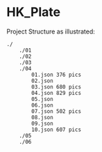 # HK_Plate

Project Structure as illustrated:

    ./
        ./01
        ./02
        ./03
        ./04
            01.json 376 pics
            02.json
            03.json 680 pics
            04.json 829 pics
            05.json 
            06.json
            07.json 502 pics
            08.json
            09.json
            10.json 607 pics
        ./05
        ./06

